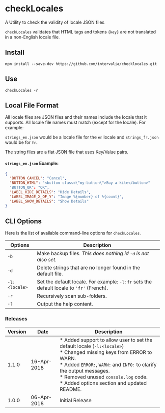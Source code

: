 # checkLocales

A Utility to check the validity of locale JSON files.

`checkLocales` validates that HTML tags and tokens `{key}` are not translated in a non-English locale file.


## Install

```
npm install --save-dev https://github.com/intervalia/checklocales.git
```

## Use

```
checkLocales -r
```

## Local File Format

All locale files are JSON files and their names include the locale that it supports. All locale file names must match (except for the locale). For example:

`strings_en.json` would be a locale file for the `en` locale and `strings_fr.json` would be for `fr`.

The string files are a flat JSON file that uses Key/Value pairs.

#### `strings_en.json` Example:

```JSON
{
  "BUTTON_CANCEL": "Cancel",
  "BUTTON_HTML": "<button class=\"my-button\">Buy a kite</button>"
  "BUTTON_OK": "OK",
  "LABEL_HIDE_DETAILS": "Hide Details",
  "LABEL_IMAGE_X_OF_Y": "Image %{number} of %{count}",
  "LABEL_SHOW_DETAILS": "Show Details"
}
```


## CLI Options

Here is the list of available command-line options for `checkLocales`.

| Options | Description |
| --- | --- |
| `-b` | Make backup files. _This does nothing id `-d` is not also set._ |
| `-d` | Delete strings that are no longer found in the default file. |
| `-l:<locale>` | Set the default locale. For example: `-l:fr` sets the default locale to `'fr'` (French). |
| `-r` | Recursively scan sub-folders. |
| `-?` | Output the help content. |



### Releases

| Version | Date | Description |
| --- | --- | --- |
| 1.1.0 | 16-Apr-2018 | * Added support to allow user to set the default locale (`-l:<locale>`)<br/>* Changed missing keys from ERROR to WARN.<br/>* Added `ERROR:`, `WARN:` and `INFO:` to clarify the output messages.<br/>* Removed unused `console.log` code.<br/>* Added options section and updated README. |
| 1.0.0 | 06-Apr-2018 | Initial Release |